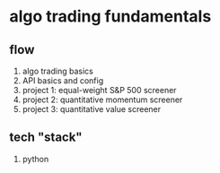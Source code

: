 # algo trading fundamentals

## flow
1. algo trading basics
2. API basics and config
3. project 1: equal-weight S&P 500 screener
4. project 2: quantitative momentum screener
5. project 3: quantitative value screener

## tech "stack"
1. python